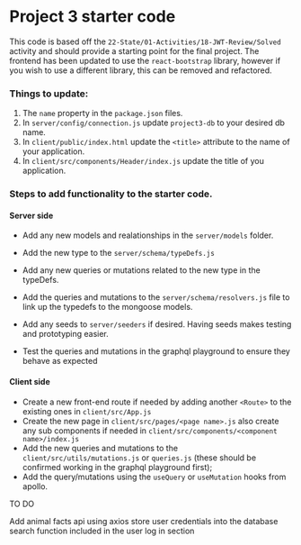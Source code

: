 # Project 3 starter code

This code is based off the `22-State/01-Activities/18-JWT-Review/Solved` activity and should provide a starting point for the final project.
The frontend has been updated to use the `react-bootstrap` library, however if you wish to use a different library, this can be removed and refactored.

### Things to update:
1. The `name` property in the `package.json` files.
2. In `server/config/connection.js` update `project3-db` to your desired db name.
3. In `client/public/index.html` update the `<title>` attribute to the name of your application.
4. In `client/src/components/Header/index.js` update the title of you application.


### Steps to add functionality to the starter code.
#### Server side
- Add any new models and realationships in the `server/models` folder.
- Add the new type to the `server/schema/typeDefs.js`
- Add any new queries or mutations related to the new type in the typeDefs.
- Add the queries and mutations to the `server/schema/resolvers.js` file to link up the typedefs to the mongoose models.
- Add any seeds to `server/seeders` if desired. Having seeds makes testing and prototyping easier.

- Test the queries and mutations in the graphql playground to ensure they behave as expected

#### Client side
- Create a new front-end route if needed by adding another `<Route>` to the existing ones in `client/src/App.js`
- Create the new page in `client/src/pages/<page name>.js` also create any sub components if needed in `client/src/components/<component name>/index.js`
- Add the new queries and mutations to the `client/src/utils/mutations.js` or `queries.js` (these should be confirmed working in the graphql playground first);
- Add the query/mutations using the `useQuery` or `useMutation` hooks from apollo.

TO DO

Add animal facts api using axios
store user credentials into the database 
search function included in the user log in section 
